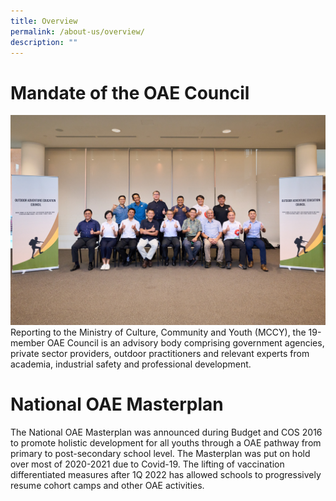 ```yaml
---
title: Overview
permalink: /about-us/overview/
description: ""
---
```

# **Mandate of the OAE Council**
![](/images/noec%202022%20-%20group%20informal.jpg)
Reporting to the Ministry of Culture, Community and Youth (MCCY), the 19-member OAE Council is an advisory body comprising government agencies, private sector providers, outdoor practitioners and relevant experts from academia, industrial safety and professional development.

# National OAE Masterplan
The National OAE Masterplan was announced during Budget and COS 2016 to promote holistic development for all youths through a OAE pathway from primary to post-secondary school level. The Masterplan was put on hold over most of 2020-2021 due to Covid-19. The lifting of vaccination differentiated measures after 1Q 2022 has allowed schools to progressively resume cohort camps and other OAE activities.
